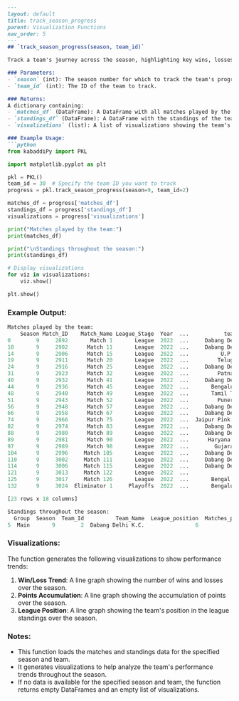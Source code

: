```docs/visualization-functions/track_season_progress.md
---
layout: default
title: track_season_progress
parent: Visualization Functions
nav_order: 5
---
## `track_season_progress(season, team_id)`

Track a team's journey across the season, highlighting key wins, losses, and pivotal moments that impacted their standings.

### Parameters:
- `season` (int): The season number for which to track the team's progress.
- `team_id` (int): The ID of the team to track.

### Returns:
A dictionary containing:
- `matches_df` (DataFrame): A DataFrame with all matches played by the team.
- `standings_df` (DataFrame): A DataFrame with the standings of the team throughout the season.
- `visualizations` (list): A list of visualizations showing the team's performance trends.

### Example Usage:
```python
from kabaddiPy import PKL

import matplotlib.pyplot as plt

pkl = PKL()
team_id = 30  # Specify the team ID you want to track
progress = pkl.track_season_progress(season=9, team_id=2)

matches_df = progress['matches_df']
standings_df = progress['standings_df']
visualizations = progress['visualizations']

print("Matches played by the team:")
print(matches_df)

print("\nStandings throughout the season:")
print(standings_df)

# Display visualizations
for viz in visualizations:
    viz.show()

plt.show()
```

### Example Output:
```python
Matches played by the team:
    Season Match_ID    Match_Name League_Stage  Year  ...           team_name_1 team_id_1           team_name_2 team_id_2 Points
0        9     2892       Match 1       League  2022  ...     Dabang Delhi K.C.         2               U Mumba         5     41
10       9     2902      Match 11       League  2022  ...     Dabang Delhi K.C.         2        Gujarat Giants        31     53
14       9     2906      Match 15       League  2022  ...          U.P. Yoddhas        30     Dabang Delhi K.C.         2     44
19       9     2911      Match 20       League  2022  ...         Telugu Titans         8     Dabang Delhi K.C.         2     46
24       9     2916      Match 25       League  2022  ...     Dabang Delhi K.C.         2      Haryana Steelers        28     38
31       9     2923      Match 32       League  2022  ...         Patna Pirates         6     Dabang Delhi K.C.         2     33
40       9     2932      Match 41       League  2022  ...     Dabang Delhi K.C.         2       Bengal Warriors         4     30
44       9     2936      Match 45       League  2022  ...       Bengaluru Bulls         1     Dabang Delhi K.C.         2     43
48       9     2940      Match 49       League  2022  ...       Tamil Thalaivas        29     Dabang Delhi K.C.         2     39
51       9     2943      Match 52       League  2022  ...         Puneri Paltan         7     Dabang Delhi K.C.         2     38
56       9     2948      Match 57       League  2022  ...     Dabang Delhi K.C.         2  Jaipur Pink Panthers         3     40
66       9     2958      Match 67       League  2022  ...     Dabang Delhi K.C.         2         Telugu Titans         8     40
74       9     2966      Match 75       League  2022  ...  Jaipur Pink Panthers         3     Dabang Delhi K.C.         2     32
82       9     2974      Match 83       League  2022  ...     Dabang Delhi K.C.         2          U.P. Yoddhas        30     31
88       9     2980      Match 89       League  2022  ...     Dabang Delhi K.C.         2         Patna Pirates         6     30
89       9     2981      Match 90       League  2022  ...      Haryana Steelers        28     Dabang Delhi K.C.         2     42
97       9     2989      Match 98       League  2022  ...        Gujarat Giants        31     Dabang Delhi K.C.         2     50
104      9     2996     Match 105       League  2022  ...     Dabang Delhi K.C.         2       Bengaluru Bulls         1     49
110      9     3002     Match 111       League  2022  ...     Dabang Delhi K.C.         2       Tamil Thalaivas        29     37
114      9     3006     Match 115       League  2022  ...     Dabang Delhi K.C.         2         Puneri Paltan         7     44
121      9     3013     Match 122       League  2022  ...               U Mumba         5     Dabang Delhi K.C.         2     41
125      9     3017     Match 126       League  2022  ...       Bengal Warriors         4     Dabang Delhi K.C.         2     46
132      9     3024  Eliminator 1     Playoffs  2022  ...       Bengaluru Bulls         1     Dabang Delhi K.C.         2     24

[23 rows x 18 columns]

Standings throughout the season:
  Group  Season  Team_Id          Team_Name  League_position  Matches_played Wins Lost Tied Draws No Result League_points Score_diff  Qualified   
5  Main       9        2  Dabang Delhi K.C.                6              22   10   10    2     0         0            63         17       True 
```

### Visualizations:
The function generates the following visualizations to show performance trends:

1. **Win/Loss Trend**: A line graph showing the number of wins and losses over the season.
2. **Points Accumulation**: A line graph showing the accumulation of points over the season.
3. **League Position**: A line graph showing the team's position in the league standings over the season.

### Notes:
- This function loads the matches and standings data for the specified season and team.
- It generates visualizations to help analyze the team's performance trends throughout the season.
- If no data is available for the specified season and team, the function returns empty DataFrames and an empty list of visualizations.